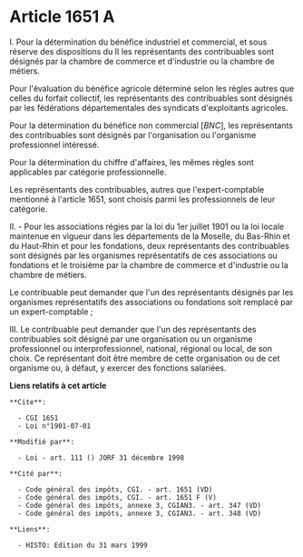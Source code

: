 # Article 1651 A

I. Pour la détermination du bénéfice industriel et commercial, et sous réserve des dispositions du II les représentants des
contribuables sont désignés par la chambre de commerce et d'industrie ou la chambre de métiers.

Pour l'évaluation du bénéfice agricole déterminé selon les règles autres que celles du forfait collectif, les représentants
des contribuables sont désignés par les fédérations départementales des syndicats d'exploitants agricoles.

Pour la détermination du bénéfice non commercial [*BNC*], les représentants des contribuables sont désignés par
l'organisation ou l'organisme professionnel intéressé.

Pour la détermination du chiffre d'affaires, les mêmes règles sont applicables par catégorie professionnelle.

Les représentants des contribuables, autres que l'expert-comptable mentionné à l'article 1651, sont choisis parmi les
professionnels de leur catégorie.

II. - Pour les associations régies par la loi du 1er juillet 1901 ou la loi locale maintenue en vigueur dans les départements
de la Moselle, du Bas-Rhin et du Haut-Rhin et pour les fondations, deux représentants des contribuables sont désignés par les
organismes représentatifs de ces associations ou fondations et le troisième par la chambre de commerce et d'industrie ou la
chambre de métiers.

Le contribuable peut demander que l'un des représentants désignés par les organismes représentatifs des associations ou
fondations soit remplacé par un expert-comptable ;

III. Le contribuable peut demander que l'un des représentants des contribuables soit désigné par une organisation ou un
organisme professionnel ou interprofessionnel, national, régional ou local, de son choix. Ce représentant doit être membre de
cette organisation ou de cet organisme ou, à défaut, y exercer des fonctions salariées.

**Liens relatifs à cet article**

	**Cite**:

	  - CGI 1651
	  - Loi n°1901-07-01

	**Modifié par**:

	  - Loi - art. 111 () JORF 31 décembre 1998

	**Cité par**:

	  - Code général des impôts, CGI. - art. 1651 (VD)
	  - Code général des impôts, CGI. - art. 1651 F (V)
	  - Code général des impôts, annexe 3, CGIAN3. - art. 347 (VD)
	  - Code général des impôts, annexe 3, CGIAN3. - art. 348 (VD)

	**Liens**:

	  - HISTO: Edition du 31 mars 1999
